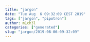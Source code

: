 ```yaml
---
title: "jargon"
date: "Tue Aug  6 09:32:09 CEST 2019"
tags: ["jargon", "pipotron"]
author: m1ch3l
categories: ["generated"]
slug: "jargon/2019-08-06-09:32:09"
---
```



